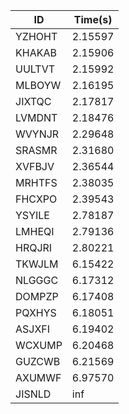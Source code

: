 |ID|Time(s)|
|-|-|
|YZHOHT|2.15597|
|KHAKAB|2.15906|
|UULTVT|2.15992|
|MLBOYW|2.16195|
|JIXTQC|2.17817|
|LVMDNT|2.18476|
|WVYNJR|2.29648|
|SRASMR|2.31680|
|XVFBJV|2.36544|
|MRHTFS|2.38035|
|FHCXPO|2.39543|
|YSYILE|2.78187|
|LMHEQI|2.79136|
|HRQJRI|2.80221|
|TKWJLM|6.15422|
|NLGGGC|6.17312|
|DOMPZP|6.17408|
|PQXHYS|6.18051|
|ASJXFI|6.19402|
|WCXUMP|6.20468|
|GUZCWB|6.21569|
|AXUMWF|6.97570|
|JISNLD|inf|
